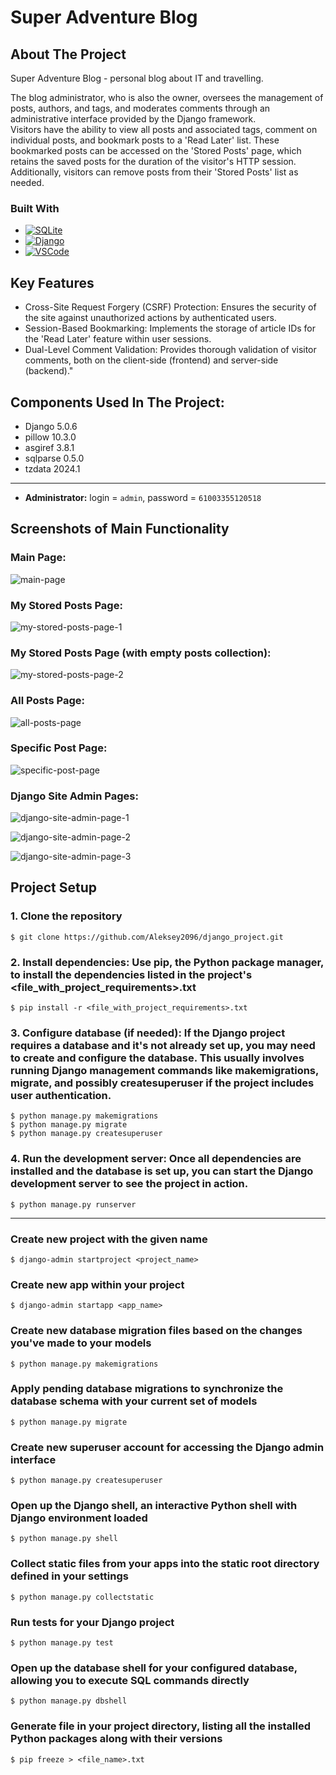 # Super Adventure Blog

## About The Project

Super Adventure Blog - personal blog about IT and travelling.

The blog administrator, who is also the owner, oversees the management of posts, authors, and tags, and moderates comments through an administrative interface provided by the Django framework. \
Visitors have the ability to view all posts and associated tags, comment on individual posts, and bookmark posts to a 'Read Later' list. These bookmarked posts can be accessed on the 'Stored Posts' page, which retains the saved posts for the duration of the visitor's HTTP session. Additionally, visitors can remove posts from their 'Stored Posts' list as needed.

### Built With

* [![SQLite][SQLite.com]][SQLite-url]
* [![Django][Django.com]][Django-url]
* [![VSCode][VSCode.com]][VSCode-url]

## Key Features

- Cross-Site Request Forgery (CSRF) Protection: Ensures the security of the site against unauthorized actions by authenticated users.
- Session-Based Bookmarking: Implements the storage of article IDs for the 'Read Later' feature within user sessions.
- Dual-Level Comment Validation: Provides thorough validation of visitor comments, both on the client-side (frontend) and server-side (backend)."

## Components Used In The Project:

- Django 5.0.6
- pillow 10.3.0
- asgiref 3.8.1
- sqlparse 0.5.0
- tzdata 2024.1

***

- __Administrator:__ login = `admin`, password = `61003355120518`

## Screenshots of Main Functionality

### Main Page:

![main-page]

### My Stored Posts Page:

![my-stored-posts-page-1]

### My Stored Posts Page (with empty posts collection):

![my-stored-posts-page-2]

### All Posts Page:

![all-posts-page]

### Specific Post Page:

![specific-post-page]

### Django Site Admin Pages:

![django-site-admin-page-1]

![django-site-admin-page-2]

![django-site-admin-page-3]

## Project Setup

### 1. Clone the repository
```
$ git clone https://github.com/Aleksey2096/django_project.git
```

### 2. Install dependencies: Use pip, the Python package manager, to install the dependencies listed in the project's <file_with_project_requirements>.txt
```
$ pip install -r <file_with_project_requirements>.txt
```

### 3. Configure database (if needed): If the Django project requires a database and it's not already set up, you may need to create and configure the database. This usually involves running Django management commands like makemigrations, migrate, and possibly createsuperuser if the project includes user authentication.
```
$ python manage.py makemigrations
$ python manage.py migrate
$ python manage.py createsuperuser
```

### 4. Run the development server: Once all dependencies are installed and the database is set up, you can start the Django development server to see the project in action.
```
$ python manage.py runserver
```

***

### Create new project with the given name
```
$ django-admin startproject <project_name>
```

### Create new app within your project
```
$ django-admin startapp <app_name>
```

### Create new database migration files based on the changes you've made to your models
```
$ python manage.py makemigrations
```

### Apply pending database migrations to synchronize the database schema with your current set of models
```
$ python manage.py migrate
```

### Create new superuser account for accessing the Django admin interface
```
$ python manage.py createsuperuser
```

### Open up the Django shell, an interactive Python shell with Django environment loaded
```
$ python manage.py shell
```

### Collect static files from your apps into the static root directory defined in your settings
```
$ python manage.py collectstatic
```

### Run tests for your Django project
```
$ python manage.py test
```

### Open up the database shell for your configured database, allowing you to execute SQL commands directly
```
$ python manage.py dbshell
```

### Generate file in your project directory, listing all the installed Python packages along with their versions
```
$ pip freeze > <file_name>.txt
```

<!-- MARKDOWN LINKS & IMAGES -->

[SQLite.com]: https://img.shields.io/badge/sqlite-%2307405e.svg?style=for-the-badge&logo=sqlite&logoColor=white

[SQLite-url]: https://www.sqlite.org/

[Django.com]: https://img.shields.io/badge/Django-092E20?style=for-the-badge&logo=django&logoColor=white

[Django-url]: https://www.djangoproject.com/

[VSCode.com]: https://img.shields.io/badge/VSCode-0078D4?style=for-the-badge&logo=visual%20studio%20code&logoColor=white

[VSCode-url]: https://code.visualstudio.com/


[main-page]:project-info/main_page.png

[my-stored-posts-page-1]:project-info/my_stored_posts_page_1.png

[my-stored-posts-page-2]:project-info/my_stored_posts_page_2.png

[all-posts-page]:project-info/all_posts_page.png

[specific-post-page]:project-info/specific_post_page.png

[django-site-admin-page-1]:project-info/django_site_admin_page_1.png

[django-site-admin-page-2]:project-info/django_site_admin_page_2.png

[django-site-admin-page-3]:project-info/django_site_admin_page_3.png
